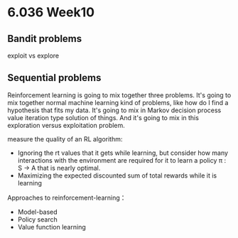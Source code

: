 # 6.036 Week10

## Bandit problems

exploit vs explore

## Sequential problems

Reinforcement learning is going to mix together three problems. It's going to mix together normal machine learning kind of problems, like how do I find a hypothesis that fits my data. It's going to mix in Markov decision process value iteration type solution of things. And it's going to mix in this exploration versus exploitation problem.

measure the quality of an RL algorithm:

* Ignoring the rt values that it gets while learning, but consider how many interactions with the environment are required for it to learn a policy π : S → A that is nearly optimal.
* Maximizing the expected discounted sum of total rewards while it is learning

Approaches to reinforcement-learning：

* Model-based
* Policy search
* Value function learning
